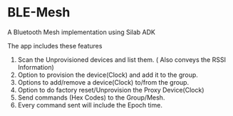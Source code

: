 # BLE-Mesh
A Bluetooth Mesh implementation using Silab ADK

The app includes these features
1. Scan the Unprovisioned devices and list them. ( Also conveys the RSSI Information)
2. Option to provision the device(Clock) and add it to the group.
3. Options to add/remove a device(Clock) to/from the group.
4. Option to do factory reset/Unprovision the Proxy Device(Clock)
5. Send commands (Hex Codes) to the Group/Mesh.
6. Every command sent will include the Epoch time.

